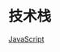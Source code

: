 # 技术栈

[JavaScript](%E6%8A%80%E6%9C%AF%E6%A0%88%206cd6088c07ce4b048189c83a2c3880cb/JavaScript%2019658cc7020a4a83b4739aeaf046f116.md)